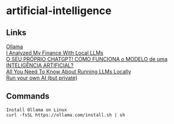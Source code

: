 # artificial-intelligence

## Links
[Ollama](https://ollama.com/)  
[I Analyzed My Finance With Local LLMs](https://youtu.be/h_GTxRFYETY?si=jyL-aRR6_-2rNxsh)  
[O SEU PRÓPRIO CHATGPT! COMO FUNCIONA o MODELO de uma INTELIGÊNCIA ARTIFICIAL?](https://youtu.be/2gqWI9Z9DKM?si=ywOjDWR17vVr_AV8)  
[All You Need To Know About Running LLMs Locally](https://youtu.be/XwL_cRuXM2E?si=7s1cS8TC9q2ySGbz)  
[Run your own AI (but private)](https://youtu.be/WxYC9-hBM_g?si=Byiye1lI_hMuk5jM)  

## Commands
```
Install Ollama on Linux
curl -fsSL https://ollama.com/install.sh | sh
```
